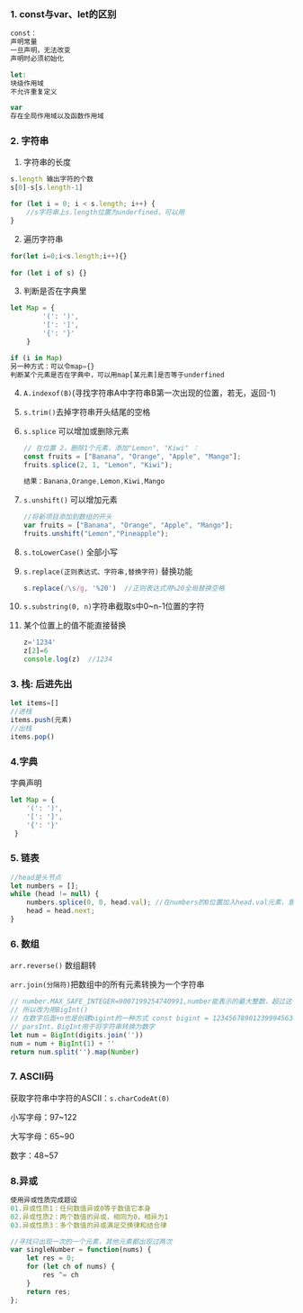 ### 1. const与var、let的区别

```js
const：
声明常量
一旦声明，无法改变
声明时必须初始化

let:
块级作用域
不允许重复定义

var
存在全局作用域以及函数作用域
```

### 2.  字符串

1. 字符串的长度

```js
s.length 输出字符的个数
s[0]-s[s.length-1]

for (let i = 0; i < s.length; i++) {
	//s字符串上s.length位置为underfined，可以用
}
```

2. 遍历字符串

```js
for(let i=0;i<s.length;i++){}
   
for (let i of s) {}
```

3. 判断是否在字典里

```js
let Map = {
        '(': ')',
        '[': ']',
        '{': '}'
    }

if (i in Map) 
另一种方式：可以令map={}
判断某个元素是否在字典中，可以用map[某元素]是否等于underfined
```

4. `A.indexof(B)`(寻找字符串A中字符串B第一次出现的位置，若无，返回-1)

4. `s.trim()`去掉字符串开头结尾的空格

4. `s.splice`  可以增加或删除元素

   ```js
   // 在位置 2，删除1个元素，添加"Lemon", "Kiwi" ：
   const fruits = ["Banana", "Orange", "Apple", "Mango"];
   fruits.splice(2, 1, "Lemon", "Kiwi");
   
   结果：Banana,Orange,Lemon,Kiwi,Mango
   ```

7. `s.unshift()`   可以增加元素

   ```js
   //将新项目添加到数组的开头
   var fruits = ["Banana", "Orange", "Apple", "Mango"];
   fruits.unshift("Lemon","Pineapple");
   ```
   
8. `s.toLowerCase()` 全部小写

9. `s.replace(正则表达式、字符串,替换字符)` 替换功能

   ```js
   s.replace(/\s/g, '%20')  //正则表达式用%20全局替换空格
   ```

10. `s.substring(0, n)`字符串截取s中0~n-1位置的字符

10. 某个位置上的值不能直接替换

    ```js
    z='1234'
    z[2]=6
    console.log(z)  //1234
    ```

    

### 3. 栈: 后进先出

```js
let items=[]
//进栈
items.push(元素)
//出栈
items.pop()
```

### 4.字典

字典声明

```js
let Map = {
    '(': ')',
    '[': ']',
    '{': '}'
 }
```

### 5. 链表

```js
//head是头节点
let numbers = [];
while (head != null) {
    numbers.splice(0, 0, head.val); //在numbers的0位置加入head.val元素，意在头部增加元素
    head = head.next;
}
```

### 6. 数组

`arr.reverse()`  数组翻转

`arr.join(分隔符)`把数组中的所有元素转换为一个字符串

```js
// number.MAX_SAFE_INTEGER=9007199254740991,number能表示的最大整数，超过这个数parseInt()就不行
// 所以改为用BigInt()
// 在数字后面+n也是创建bigint的一种方式 const bigint = 123456789012399945634567890n;
// parsInt、BigInt用于将字符串转换为数字
let num = BigInt(digits.join(''))
num = num + BigInt(1) + ''
return num.split('').map(Number)
```

### 7. ASCII码

获取字符串中字符的ASCII：`s.charCodeAt(0)`

小写字母：97~122

大写字母：65~90

数字：48~57

### 8.异或

```js
使用异或性质完成题设
01.异或性质1：任何数值异或0等于数值它本身
02.异或性质2：两个数值的异或，相同为0，相异为1
03.异或性质3：多个数值的异或满足交换律和结合律

//寻找只出现一次的一个元素，其他元素都出现过两次
var singleNumber = function(nums) {
    let res = 0;
    for (let ch of nums) {
        res ^= ch
    }
    return res;
};
```




